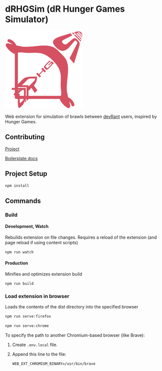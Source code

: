 # dRHGSim (dR Hunger Games Simulator)

![Logo](./public/icons/256.png)

Web extension for simulation of brawls between [devRant](https://devrant.com/) users, inspired by Hunger Games.

## Contributing

[Project](https://github.com/orgs/1drcs/projects/1)

[Boilerplate docs](https://github.com/samrum/vite-plugin-web-extension)

## Project Setup

```sh
npm install
```

## Commands

### Build

#### Development, Watch

Rebuilds extension on file changes. Requires a reload of the extension (and page reload if using content scripts)
```sh
npm run watch
```

#### Production

Minifies and optimizes extension build
```sh
npm run build
```

### Load extension in browser

Loads the contents of the dist directory into the specified browser

```sh
npm run serve:firefox
```

```sh
npm run serve:chrome
```

To specify the path to another Chromium-based browser (like Brave):

 1. Create `.env.local` file.

 2. Append this line to the file:
    
    ```properties
    WEB_EXT_CHROMIUM_BINARY=/usr/bin/brave
    ```
